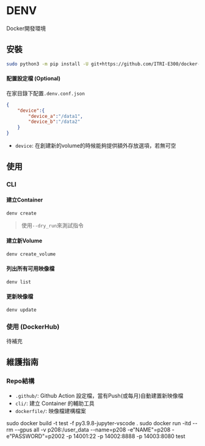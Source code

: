 # DENV
Docker開發環境

## 安裝
```bash
sudo python3 -m pip install -U git+https://github.com/ITRI-E300/docker-dev-env#subdirectory=cli
```
#### 配置設定檔 (Optional)
在家目錄下配置`.denv.conf.json`
```json
{
    "device":{
        "device_a":"/data1",
        "device_b":"/data2"
    }
}
```
- `device`: 在創建新的volume的時候能夠提供額外存放選項，若無可空


## 使用
### CLI
#### 建立Container
```bash
denv create
```
> 使用`--dry_run`來測試指令
#### 建立新Volume
```bash
denv create_volume
```
#### 列出所有可用映像檔
```bash
denv list
```
#### 更新映像檔
```bash
denv update
```
### 使用 (DockerHub)
待補充

## 維護指南
### Repo結構
- `.github/`: Github Action 設定檔，當有Push(或每月)自動建置新映像檔
- `cli/`: 建立 Container 的輔助工具
- `dockerfile/`: 映像檔建構檔案

sudo docker build -t test -f py3.9.8-jupyter-vscode .
sudo docker run -itd --rm --gpus all -v p208:/user_data --name=p208 -e"NAME"=p208 -e"PASSWORD"=p2002   -p 14001:22 -p 14002:8888 -p 14003:8080 test